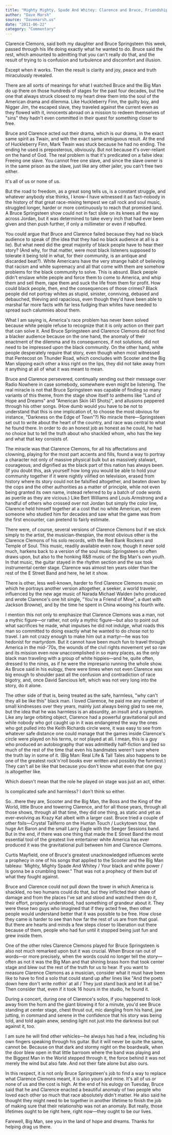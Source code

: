 ```yaml
---
title: "Mighty Mighty, Spade And Whitey: Clarence and Bruce, Friendship and Race"
author: "Dave Marsh"
source: "Davemarsh.us"
date: "2011-06-22"
category: "Commentary"
---
```


Clarence Clemons, said both my daughter and Bruce Springsteen this week, passed through his life doing exactly what he wanted to do. Bruce said the rest, which amounted to admitting that you can't really do that, and the result of trying to is confusion and turbulence and discomfort and illusion.

Except when it works. Then the result is clarity and joy, peace and truth miraculously revealed.

There are all sorts of meanings for what I watched Bruce and the Big Man do up there on those hundreds of stages for the past four decades, but the one that always struck closest to my heart drew them into the soul of the American drama and dilemma. Like Huckleberry Finn, the guilty boy, and Nigger Jim, the escaped slave, they traveled against the current even as they flowed with it, innocents abroad on a mission to redeem themselves of "sins" they hadn't even committed in their quest for something closer to free.

Bruce and Clarence acted out their drama, which is our drama, in the exact same spirit as Twain, and with the exact same ambiguous result. At the end of Huckleberry Finn, Mark Twain was stuck because he had no ending. The ending he used is preposterous, obviously. But not because it's over-reliant on the hand of God. The real problem is that it's predicated on a false idea: Freeing one slave. You cannot free one slave, and since the slave owner is in the same prison as the slave, just like any other jailer, you can't free two either.

It's all of us or none of us.

But the road to freedom, as a great song tells us, is a constant struggle, and whatever anybody else thinks, I know–I have witnessed it as fact–nobody in the history of that great race-mixing tempest we call rock and soul music, struggled longer, harder or more continuously to reach that promised land. A Bruce Springsteen show could not in fact slide on its knees all the way across Jordan, but it was determined to take every inch that had ever been given and then push further, if only a millimeter or even if rebuffed.

You could argue that Bruce and Clarence failed because they had no black audience to speak of (the idea that they had no black audience at all is a lie). But what need did the great majority of black people have to hear their story? (And why, for that matter, were most black listeners supposed to tolerate it being told in what, for their community, is an antique and discarded beat?). White Americans have the very strange habit of believing that racism and white supremacy and all that come with them are somehow problems for the black community to solve. This is absurd. Black people didn't enslave white people and force them to come to America, and whip them and sell them, rape them and suck the life from them for profit. How could black people, then, end the consequences of those crimes? Black people did not portray whites as stupid, sinister, conniving, debased and debauched, thieving and rapacious, even though they'd have been able to marshal far more facts with far less fudging than whites have needed to spread such calumnies about them.

What I am saying is, America's race problem has never been solved because white people refuse to recognize that it is only action on their part that can solve it. And Bruce Springsteen and Clarence Clemons did not find a blacker audience because on the one hand, the anomaly of their enactment of the dilemma and its consequences, if not solutions, did not need to be impressed upon the black community. On the other hand, white people desperately require that story, even though when most witnessed that Pentecost on Thunder Road, which concludes with Scooter and the Big Man slipping each other a kiss right on the lips, they did not take away from it anything at all of what it was meant to mean.

Bruce and Clarence persevered, continually sending out their message over Radio Nowhere in case somebody, somewhere even might be listening. The real miracle is not that Bruce Springsteen was capable of finding so many variants of this theme, from the stage show itself to anthems like "Land of Hope and Dreams" and "American Skin (41 Shots)", and allusions peppered through his other songs. (How dumb would you have to be not to understand that this is one implication of, to choose the most obvious for instance, "Darkness on the Edge of Town"?) No miracle there—Springsteen set out to write about the heart of the country, and race was central to what he found there. In order to do an honest job as honest as he could, he had no choice but to tell the truth about who shackled whom, who has the key and what that key consists of.

The miracle was that Clarence Clemons, for all his affectations and clowning, playing for the most part accents and fills, found a way to portray a character not only of massive physical bulk but as massively stalwart, courageous, and dignified as the black part of this nation has always been. (If you doubt this, ask yourself how long you would be able to hold your community together if it were nightly vilified on television, erased from history where its story could not be falsified altogether, and beaten down by the cops and the other authorities as a matter of principle, while not even being granted its own name, instead referred to by a batch of code words as puerile as they are vicious.) Like Bert Williams and Louis Armstrong and a handful of others who crossed over not Jordan but simply the color line, Clarence held himself together at a cost that no white American, not even someone who studied him for decades and saw what the game was from the first encounter, can pretend to fairly estimate.

There were, of course, several versions of Clarence Clemons but if we stick simply to the artist, the musician-thespian, the most obvious other is the Clarence Clemons of his solo records, with the Red Bank Rockers and Temple of Soul. This music, readily available even now, though it never sold much, harkens back to a version of the soul music Springsteen so often draws upon, but also to the honking R&B music of the Big Man's own youth. In that music, the guitar stayed in the rhythm section and the sax took instrumental center stage. Clarence was almost ten years older than the rest of the E Street Band and here, he let it show.

There is other, less well-known, harder to find Clarence Clemons music on which he portrays another version altogether, a seeker, a world traveler, influenced by the new age music of Narada Michael Walden (who produced and wrote Clarence's one hit single, "You're a Friend of Mine", a duet with Jackson Browne), and by the time he spent in China wooing his fourth wife.

I mention this not only to emphasize that Clarence Clemons was a man, not a mythic figure—or rather, not only a mythic figure—but also to point out what sacrifices he made, what impulses he did not indulge, what roads this man so committed to doing exactly what he wanted to do chose not to travel. I am not crazy enough to make him out a martyr—he was too hedonist for martyrdom. But it cannot have been much fun to travel through America in the mid-'70s, the wounds of the civil rights movement yet so raw and its mission even now unaccomplished in so many places, as the only black man traveling with a group of white hippies—and he, quite often, dressed to the nines, as if he were the impresario running the whole show. As Bruce said in his eulogy, there were times when not even Clarence was big enough to shoulder past all the confusion and contradiction of race bigotry, and, once David Sancious left, which was not very long into the story, do it alone.

The other side of that is, being treated as the safe, harmless, "why can't they all be like this" black man. I loved Clarence, he paid me any number of small kindnesses over they years, mainly just always being glad to see me, but the idea that he was harmless is an absurdity, an insult and a symptom. Like any large orbiting object, Clarence had a powerful gravitational pull and while nobody who got caught up in it was endangered the way the ones who got pulled into the Keith Richards circle were, it was easy to see from whatever safe distance one could manage that the games inside Clarence's circle were played on his terms, or not played at all. I mean, this is a guy who produced an autobiography that was admittedly half-fiction and lied so much of the rest of the time that even his bandmates weren't sure where the truth lay in some of it. (Big Man: Real Life & Tall Tales also happens to be one of the greatest rock'n'roll books ever written and possibly the funniest.) They can't all be like that because you don't know what even that one guy is altogether like.

Which doesn't mean that the role he played on stage was just an act, either.

Is complicated safe and harmless? I don't think so either.

So...there they are, Scooter and the Big Man, the Boss and the King of the World, little Bruce and towering Clarence, and for all those years, through all those shows, through all that time, they did one thing, as static and yet as ever-evolving as Krazy Kat albeit with a larger cast. Bruce tried a couple of other foils—Crystal Taliferro on the Human Touch / Luckytown tour, the huge Art Baron and the small Larry Eagle with the Seeger Sessions band. But in the end, if there was one thing that made the E Street Band the most essential tool of the greatest live entertainer white America has ever produced it was the gravitational pull between him and Clarence Clemons.

Curtis Mayfield, one of Bruce's greatest unacknowledged influences wrote a prophecy in one of his songs that applied to the Scooter and the Big Man tableau: 'Mighty, Mighty Spade And Whitey / Your black and white power / Is gonna be a crumbling tower." That was not a prophecy of them but of what they fought against.

Bruce and Clarence could not pull down the tower in which America is shackled, no two humans could do that, but they inflicted their share of damage and from the places I've sat and stood and watched them do it, their effort, properly understood, had something of grandeur about it. They were these two guys who imagined that if they acted free, then other people would understand better that it was possible to be free. How close they came is harder to see than how far the rest of us are from that goal. But there are hearts and minds a few steps closer to liberation out there because of them, people who had fun until it stopped being just fun and grew inside them.

One of the other roles Clarence Clemons played for Bruce Springsteen is also not much remarked upon but it was crucial. When Bruce ran out of words—or more precisely, when the words could no longer tell the story—often as not it was the Big Man and that shining brass horn that took center stage and blew out the rest of the truth for us to hear. If you want to measure Clarence Clemons as a musician, consider what it must have been like to have to find a solo that could stand up after lines like "And the poets down here don't write nothin' at all / They just stand back and let it all be." Then consider that, even if it took 16 hours in the studio, he found it.

During a concert, during one of Clarence's solos, if you happened to look away from the horn and the giant blowing it for a minute, you'd see Bruce standing at center stage, chest thrust out, mic dangling from his hand, jaw jutting, in command and serene in the confidence that his story was being told, and told again anew, sending light not just into the darkness but out against it, too.

I am sure he will find other vehicles—he always has had a few, including his own fingers speaking through his guitar. But it will never be quite the same, cannot be. Because on that dark and stormy night on the boardwalk, when the door blew open in that little barroom where the band was playing and the Biggest Man in the World stepped through it, the force behind it was not merely the wind but also fate. And not their fate alone but also ours.

In this respect, it is not only Bruce Springsteen's job to find a way to replace what Clarence Clemons meant, it is also yours and mine. It's all of us or none of us and the cost is high. At the end of his eulogy on Tuesday, Bruce said that he and Clarence enacted a beautiful anomaly of two people who loved each other so much that race absolutely didn't matter. He also said he thought they might need to be together in another lifetime to finish the job of making sure that their relationship was not an anomaly. But really, those lifetimes ought to be right here, right now—they ought to be our lives.

Farewell, Big Man, see you in the land of hope and dreams. Thanks for helping drag us there.
